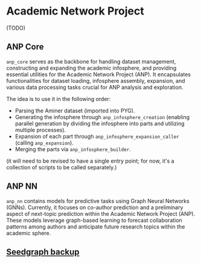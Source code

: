 # Academic Network Project
(TODO)
## ANP Core
`anp_core` serves as the backbone for handling dataset management, constructing and expanding the academic infosphere, and providing essential utilities for the Academic Network Project (ANP). It encapsulates functionalities for dataset loading, infosphere assembly, expansion, and various data processing tasks crucial for ANP analysis and exploration.


The idea is to use it in the following order:
- Parsing the Aminer dataset (imported into PYG).
- Generating the infosphere through `anp_infosphere_creation` (enabling parallel generation by dividing the infosphere into parts and utilizing multiple processes).
- Expansion of each part through `anp_infosphere_expansion_caller` (calling `anp_expansion`).
- Merging the parts via `anp_infosphere_builder`.

(it will need to be revised to have a single entry point; for now, it's a collection of scripts to be called separately.)

## ANP NN
`anp_nn` contains models for predictive tasks using Graph Neural Networks (GNNs). Currently, it focuses on co-author prediction and a preliminary aspect of next-topic prediction within the Academic Network Project (ANP). These models leverage graph-based learning to forecast collaboration patterns among authors and anticipate future research topics within the academic sphere.


## [Seedgraph backup](https://drive.google.com/drive/folders/1Zn4QicKTylX0TPE6R8eUp7N-BlkKhMsh?usp=drive_link)
